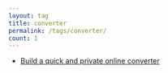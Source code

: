 ```yaml
---
layout: tag
title: converter
permalink: /tags/converter/
count: 1
---
```


- [Build a quick and private online converter](https://matan-h.com/build-quick-private-online-converter)
